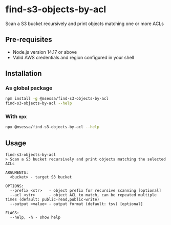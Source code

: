 # find-s3-objects-by-acl
Scan a S3 bucket recursively and print objects matching one or more ACLs

## Pre-requisites
- Node.js version 14.17 or above
- Valid AWS credentials and region configured in your shell

## Installation
### As global package
```bash
npm install -g @msessa/find-s3-objects-by-acl
find-s3-objects-by-acl --help
```

### With `npx`
```bash
npx @msessa/find-s3-objects-by-acl --help
```


## Usage
```
find-s3-objects-by-acl
> Scan a S3 bucket recursively and print objects matching the selected ACLs

ARGUMENTS:
  <bucket> - target S3 bucket

OPTIONS:
  --prefix <str>   - object prefix for recursive scanning [optional]
  --acl <str>      - object ACL to match, can be repeated multiple times (default: public-read,public-write)
  --output <value> - output format (default: tsv) [optional]

FLAGS:
  --help, -h - show help
```
